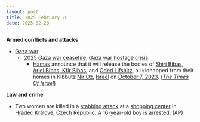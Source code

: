 ```yaml
---
layout: post
title: 2025 February 20
date: 2025-02-20
---
```



**Armed conflicts and attacks**

* [Gaza war](https://en.wikipedia.org/wiki/Gaza_war "Gaza war")
  + [2025 Gaza war ceasefire](https://en.wikipedia.org/wiki/2025_Gaza_war_ceasefire "2025 Gaza war ceasefire"), [Gaza war hostage crisis](https://en.wikipedia.org/wiki/Gaza_war_hostage_crisis "Gaza war hostage crisis")
    - [Hamas](https://en.wikipedia.org/wiki/Hamas "Hamas") announce that it will release the bodies of [Shiri Bibas, Ariel Bibas, Kfir Bibas](https://en.wikipedia.org/wiki/Kidnapping_of_the_Bibas_family "Kidnapping of the Bibas family"), and [Oded Lifshitz](https://en.wikipedia.org/wiki/Oded_Lifshitz "Oded Lifshitz"), all kidnapped from their homes in Kibbutz [Nir Oz](https://en.wikipedia.org/wiki/Nir_Oz "Nir Oz"), [Israel](https://en.wikipedia.org/wiki/Israel "Israel") on [October 7, 2023](https://en.wikipedia.org/wiki/Nir_Oz_attack "Nir Oz attack"). [(*The Times Of Israel*)](https://www.timesofisrael.com/shiri-ariel-and-kfir-bibas-oded-lifshitz-named-as-the-slain-hostages-to-return-thursday/#openwebComments)

**Law and crime**

* Two women are killed in a [stabbing attack](https://en.wikipedia.org/wiki/Stabbing_attack "Stabbing attack") at a [shopping center](https://en.wikipedia.org/wiki/Shopping_center "Shopping center") in [Hradec Králové](https://en.wikipedia.org/wiki/Hradec_Kr%C3%A1lov%C3%A9 "Hradec Králové"), [Czech Republic](https://en.wikipedia.org/wiki/Czech_Republic "Czech Republic"). A 16-year-old boy is arrested. [(AP)](https://apnews.com/article/czech-knife-attack-2-dead-bffcfae37982b538afcb05e8437f4a95)
